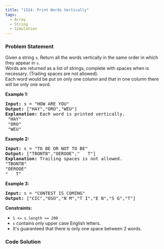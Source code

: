 ```yaml
---
title: "1324: Print Words Vertically"
tags:
  - Array
  - String
  - Simulation
---
```

### Problem Statement

<p>Given a string <code>s</code>. Return all the words vertically in the same order in which they appear in <code>s</code>.<br />
Words are returned as a list of strings, complete with spaces when is necessary. (Trailing spaces are not allowed).<br />
Each word would be put on only one column and that in one column there will be only one word.</p>


<p><strong class="example">Example 1:</strong></p>

<pre>
<strong>Input:</strong> s = &quot;HOW ARE YOU&quot;
<strong>Output:</strong> [&quot;HAY&quot;,&quot;ORO&quot;,&quot;WEU&quot;]
<strong>Explanation: </strong>Each word is printed vertically. 
 &quot;HAY&quot;
 &quot;ORO&quot;
 &quot;WEU&quot;
</pre>

<p><strong class="example">Example 2:</strong></p>

<pre>
<strong>Input:</strong> s = &quot;TO BE OR NOT TO BE&quot;
<strong>Output:</strong> [&quot;TBONTB&quot;,&quot;OEROOE&quot;,&quot;   T&quot;]
<strong>Explanation: </strong>Trailing spaces is not allowed. 
&quot;TBONTB&quot;
&quot;OEROOE&quot;
&quot;   T&quot;
</pre>

<p><strong class="example">Example 3:</strong></p>

<pre>
<strong>Input:</strong> s = &quot;CONTEST IS COMING&quot;
<strong>Output:</strong> [&quot;CIC&quot;,&quot;OSO&quot;,&quot;N M&quot;,&quot;T I&quot;,&quot;E N&quot;,&quot;S G&quot;,&quot;T&quot;]
</pre>


<p><strong>Constraints:</strong></p>

<ul>
	<li><code>1 &lt;= s.length &lt;= 200</code></li>
	<li><code>s</code> contains only upper case English letters.</li>
	<li>It&#39;s guaranteed that there is only one space between 2 words.</li>
</ul>

### Code Solution

```python

```
